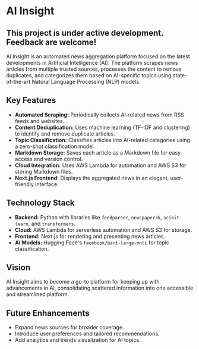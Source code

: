 # AI Insight
This project is under active development.
Feedback are welcome!
---
AI Insight is an automated news aggregation platform focused on the latest developments in Artificial Intelligence (AI). The platform scrapes news articles from multiple trusted sources, processes the content to remove duplicates, and categorizes them based on AI-specific topics using state-of-the-art Natural Language Processing (NLP) models. 

## Key Features
- **Automated Scraping:** Periodically collects AI-related news from RSS feeds and websites.
- **Content Deduplication:** Uses machine learning (TF-IDF and clustering) to identify and remove duplicate articles.
- **Topic Classification:** Classifies articles into AI-related categories using a zero-shot classification model.
- **Markdown Storage:** Saves each article as a Markdown file for easy access and version control.
- **Cloud Integration:** Uses AWS Lambda for automation and AWS S3 for storing Markdown files.
- **Next.js Frontend:** Displays the aggregated news in an elegant, user-friendly interface.

## Technology Stack
- **Backend:** Python with libraries like `feedparser`, `newspaper3k`, `scikit-learn`, and `transformers`.
- **Cloud:** AWS Lambda for serverless automation and AWS S3 for storage.
- **Frontend:** Next.js for rendering and presenting news articles.
- **AI Models:** Hugging Face's `facebook/bart-large-mnli` for topic classification.

## Vision
AI Insight aims to become a go-to platform for keeping up with advancements in AI, consolidating scattered information into one accessible and streamlined platform.

## Future Enhancements
- Expand news sources for broader coverage.
- Introduce user preferences and tailored recommendations.
- Add analytics and trends visualization for AI topics.


